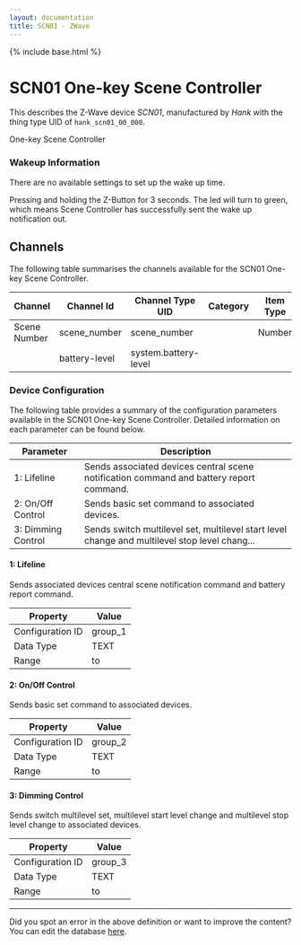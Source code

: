 ```yaml
---
layout: documentation
title: SCN01 - ZWave
---
```


{% include base.html %}

# SCN01 One-key Scene Controller

This describes the Z-Wave device *SCN01*, manufactured by *Hank* with the thing type UID of ```hank_scn01_00_000```. 

One-key Scene Controller  


### Wakeup Information 

There are no available settings to set up the wake up time. 

Pressing and holding the Z-Button for 3 seconds. The led will turn to green, which means Scene Controller has successfully sent the wake up notification out.


## Channels
The following table summarises the channels available for the SCN01 One-key Scene Controller.

| Channel | Channel Id | Channel Type UID | Category | Item Type |
|---------|------------|------------------|----------|-----------|
| Scene Number | scene_number | scene_number |  | Number |
|  | battery-level | system.battery-level |  |  |


### Device Configuration
The following table provides a summary of the configuration parameters available in the SCN01 One-key Scene Controller.
Detailed information on each parameter can be found below.

| Parameter   | Description |
|-------------|-------------|
| 1: Lifeline | Sends associated devices central scene notification command and battery report command. |
| 2: On/Off Control | Sends basic set command to associated devices. |
| 3: Dimming Control | Sends switch multilevel set, multilevel start level change and multilevel stop level chang... |


#### 1: Lifeline

Sends associated devices central scene notification command and battery report command.


| Property         | Value    |
|------------------|----------|
| Configuration ID | group_1 |
| Data Type        | TEXT |
| Range |  to  |


#### 2: On/Off Control

Sends basic set command to associated devices.


| Property         | Value    |
|------------------|----------|
| Configuration ID | group_2 |
| Data Type        | TEXT |
| Range |  to  |


#### 3: Dimming Control

Sends switch multilevel set, multilevel start level change and multilevel stop level change to associated devices.


| Property         | Value    |
|------------------|----------|
| Configuration ID | group_3 |
| Data Type        | TEXT |
| Range |  to  |


---

Did you spot an error in the above definition or want to improve the content?
You can edit the database [here](http://www.cd-jackson.com/index.php/zwave/zwave-device-database/zwave-device-list/devicesummary/488).
